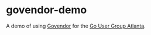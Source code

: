 # govendor-demo

A demo of using [Govendor](https://github.com/kardianos/govendor) for the [Go User Group Atlanta](https://www.meetup.com/Go-Users-Group-Atlanta).


